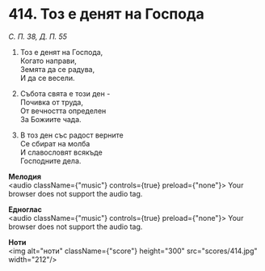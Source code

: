# 414. Тоз е денят на Господа  

*С. П. 38, Д. П. 55*  

1. Тоз е денят на Господа,  
Когато направи,  
Земята да се радува,  
И да се весели.  

2. Събота свята е този ден -  
Почивка от труда,  
От вечността определен  
За Божиите чада.  

3. В тоз ден със радост верните  
Се сбират на молба  
И славословят всякъде  
Господните дела.  

__Мелодия__  
<audio className={"music"} controls={true} preload={"none"}><source src="mp3/414.mp3" type="audio/mpeg"/>
Your browser does not support the audio tag.
</audio>  

__Едноглас__  
<audio className={"music"} controls={true} preload={"none"}><source src="transp/414.mp3" type="audio/mpeg"/>
Your browser does not support the audio tag.
</audio>  

__Ноти__  
<img alt="ноти" className={"score"} height="300" src="scores/414.jpg" width="212"/>
